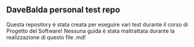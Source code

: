 ## DaveBalda personal test repo

Questa repository è stata creata per eseguire vari test durante il corso di Progetto del Software!
Nessuna guida è stata maltrattata durante la realizzazione di questo file .md!
